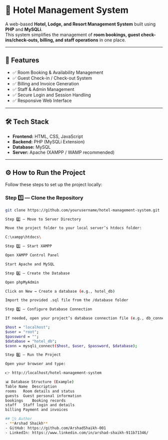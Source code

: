 # 🏨 Hotel Management System

A web-based **Hotel, Lodge, and Resort Management System** built using **PHP** and **MySQLi**.  
This system simplifies the management of **room bookings, guest check-ins/check-outs, billing, and staff operations** in one place.

---

## 🚀 Features

- ✅ Room Booking & Availability Management  
- ✅ Guest Check-in / Check-out System  
- ✅ Billing and Invoice Generation  
- ✅ Staff & Admin Management  
- ✅ Secure Login and Session Handling  
- ✅ Responsive Web Interface  

---

## 🛠️ Tech Stack

- **Frontend:** HTML, CSS, JavaScript  
- **Backend:** PHP (MySQLi Extension)  
- **Database:** MySQL  
- **Server:** Apache (XAMPP / WAMP recommended)

---

## ⚙️ How to Run the Project

Follow these steps to set up the project locally:

### Step 1️⃣ — Clone the Repository
```bash
git clone https://github.com/yourusername/hotel-management-system.git

Step 2️⃣ — Move to Server Directory

Move the project folder to your local server’s htdocs folder:

C:\xampp\htdocs\

Step 3️⃣ — Start XAMPP

Open XAMPP Control Panel

Start Apache and MySQL

Step 4️⃣ — Create the Database

Open phpMyAdmin

Click on New → Create a database (e.g., hotel_db)

Import the provided .sql file from the /database folder

Step 5️⃣ — Configure Database Connection

If needed, open your project’s database connection file (e.g., db_connect.php or config.php) and update:

$host = "localhost";
$user = "root";
$password = "";
$database = "hotel_db";
$conn = mysqli_connect($host, $user, $password, $database);

Step 6️⃣ — Run the Project

Open your browser and type:

👉 http://localhost/hotel-management-system

📊 Database Structure (Example)
Table Name	Description
rooms	Room details and status
guests	Guest personal information
bookings	Booking records
staff	Staff login and details
billing	Payment and invoices

## 🙋‍♀️ Author
- **Arshad Shaikh**
- GitHub: https://github.com/ArshadShaikh-001
- LinkedIn: https://www.linkedin.com/in/arshad-shaikh-911b71346/
